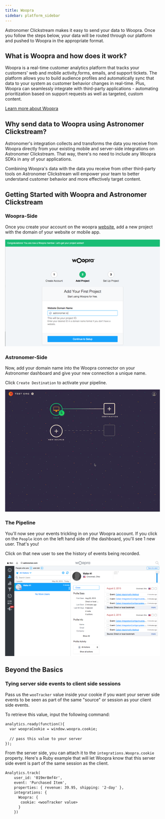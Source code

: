 ```yaml
---
title: Woopra
sidebar: platform_sidebar
---
```

Astronomer Clickstream makes it easy to send your data to Woopra. Once you follow the steps below, your data will be routed through our platform and pushed to Woopra in the appropriate format. 

## What is Woopra and how does it work?

Woopra is a real-time customer analytics platform that tracks your customers' web and mobile activity,forms, emails, and support tickets. The platform allows you to build audience profiles and automatically sync that data to your system as customer behavior changes in real-time. Plus, Woopra can seamlessly integrate with third-party applications - automating prioritization based on support requests as well as targeted, custom content. 

[Learn more about Woopra](https://www.woopra.com/)

## Why send data to Woopra using Astronomer Clickstream?

Astronomer's integration collects and transforms the data you receive from Woopra directly from your existing mobile and server-side integrations on Astronomer Clickstream. That way, there's no need to include any Woopra SDKs in any of your applications. 

Combining Woopra's data with the data you receive from other third-party tools on Astronomer Clickstream will empower your team to better understand customer behavior and more effectively target content.

## Getting Started with Woopra and Astronomer Clickstream

### Woopra-Side

Once you create your account on the woopra [website](https://www.woopra.com/), add a new project with the domain of your website or mobile app.  


![woopra1](../../../images/woopra1.png)


### Astronomer-Side

Now, add your domain name into the Woopra connector on your Astronomer dashboard and give your new connection a unique name. 

Click `Create Destination` to activate your pipeline.

![woopra2](../../../images/woopra2.gif)


### The Pipeline

You'll now see your events trickling in on your Woopra account. If you click on the `People` icon on the left hand side of the dashboard, you'll see 1 new user. That's you!

Click on that new user to see the history of events being recorded.

![woopra3](../../../images/woopra3.png)

## Beyond the Basics

### Tying server side events to client side sessions

Pass us the `wooTracker` value inside your cookie if you want your server side events to be seen as part of the same "source" or session as your client side events. 

To retrieve this value, input the following command: 

```
analytics.ready(function(){
  var woopraCookie = window.woopra.cookie;

  // pass this value to your server
});
```

From the server side, you can attach it to the `integrations.Woopra.cookie` property. Here's a Ruby example that will let Woopra know that this server side event is part of the same session as the client. 

```
Analytics.track(
    user_id: '019mr8mf4r',
    event: 'Purchased Item',
    properties: { revenue: 39.95, shipping: '2-day' },
    integrations: {
      Woopra: {
       cookie: <wooTracker value>
      }
    })
```



